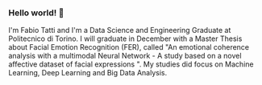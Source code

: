 ### Hello world! 👋

I'm Fabio Tatti and I'm a Data Science and Engineering Graduate at Politecnico di Torino. I will graduate in December with a Master Thesis about Facial Emotion Recognition (FER), called "An emotional coherence analysis with a multimodal Neural Network - A study based on a novel affective dataset of facial expressions ". My studies did focus on Machine Learning, Deep Learning and Big Data Analysis. 

<!--
**wrongTactic/wrongTactic** is a ✨ _special_ ✨ repository because its `README.md` (this file) appears on your GitHub profile.


- 🔭 I’m currently working on ...
- 🌱 I’m currently learning ...
- 👯 I’m looking to collaborate on ...
- 🤔 I’m looking for help with ...
- 💬 Ask me about ...
- 📫 How to reach me: ...
- 😄 Pronouns: ...
- ⚡ Fun fact: ...
-->
